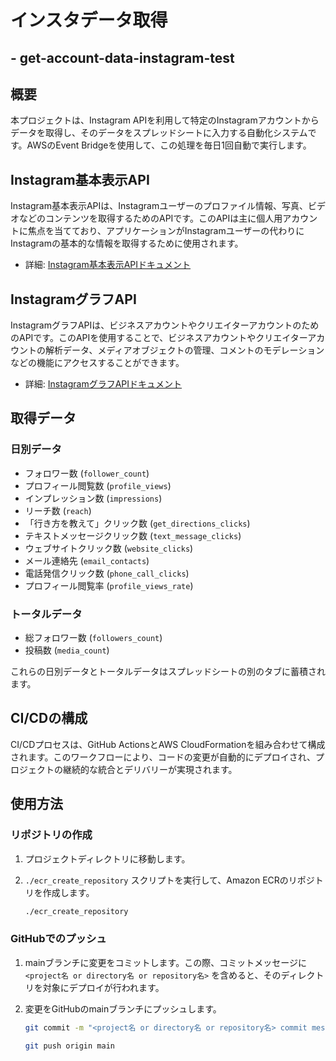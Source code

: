 # インスタデータ取得
## - get-account-data-instagram-test

## 概要
本プロジェクトは、Instagram APIを利用して特定のInstagramアカウントからデータを取得し、そのデータをスプレッドシートに入力する自動化システムです。AWSのEvent Bridgeを使用して、この処理を毎日1回自動で実行します。

## Instagram基本表示API
Instagram基本表示APIは、Instagramユーザーのプロファイル情報、写真、ビデオなどのコンテンツを取得するためのAPIです。このAPIは主に個人用アカウントに焦点を当てており、アプリケーションがInstagramユーザーの代わりにInstagramの基本的な情報を取得するために使用されます。

- 詳細: [Instagram基本表示APIドキュメント](https://developers.facebook.com/docs/instagram-basic-display-api)

## InstagramグラフAPI
InstagramグラフAPIは、ビジネスアカウントやクリエイターアカウントのためのAPIです。このAPIを使用することで、ビジネスアカウントやクリエイターアカウントの解析データ、メディアオブジェクトの管理、コメントのモデレーションなどの機能にアクセスすることができます。

- 詳細: [InstagramグラフAPIドキュメント](https://developers.facebook.com/docs/instagram-api)


## 取得データ
### 日別データ
- フォロワー数 (`follower_count`)
- プロフィール閲覧数 (`profile_views`)
- インプレッション数 (`impressions`)
- リーチ数 (`reach`)
- 「行き方を教えて」クリック数 (`get_directions_clicks`)
- テキストメッセージクリック数 (`text_message_clicks`)
- ウェブサイトクリック数 (`website_clicks`)
- メール連絡先 (`email_contacts`)
- 電話発信クリック数 (`phone_call_clicks`)
- プロフィール閲覧率 (`profile_views_rate`)

### トータルデータ
- 総フォロワー数 (`followers_count`)
- 投稿数 (`media_count`)

これらの日別データとトータルデータはスプレッドシートの別のタブに蓄積されます。

## CI/CDの構成
CI/CDプロセスは、GitHub ActionsとAWS CloudFormationを組み合わせて構成されます。このワークフローにより、コードの変更が自動的にデプロイされ、プロジェクトの継続的な統合とデリバリーが実現されます。

## 使用方法

### リポジトリの作成
1. プロジェクトディレクトリに移動します。
2. `./ecr_create_repository` スクリプトを実行して、Amazon ECRのリポジトリを作成します。

    ```bash
    ./ecr_create_repository
    ```

### GitHubでのプッシュ
1. mainブランチに変更をコミットします。この際、コミットメッセージに `<project名 or directory名 or repository名>` を含めると、そのディレクトリを対象にデプロイが行われます。
2. 変更をGitHubのmainブランチにプッシュします。

    ```bash
    git commit -m "<project名 or directory名 or repository名> commit message"
    ```
    ```bash
    git push origin main
    ```